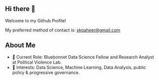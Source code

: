 ## Hi there 👋

Welcome to my Github Profile!

My preferred method of contact is: skgaheer@gmail.com

## About Me
- 🌟 Current Role: Bluebonnet Data Science Fellow and Research Analyst at Political Violence Lab. 
- 👀 Interests: Data Science, Machine Learning, Data Analysis, public policy & progressive governance. 



<!-- ## Projects:
- Iowa Legislature Interactive Map
- Unemployment Paper

- 💬 Link to my Resume.
**skgaheer/skgaheer** is a ✨ _special_ ✨ repository because its `README.md` (this file) appears on your GitHub profile.

Here are some ideas to get you started:

- 🔭 I’m currently working on ...
- 🌱 I’m currently learning ...
- 👯 I’m looking to collaborate on ...
- 🤔 I’m looking for help with ...
- 💬 Ask me about ...
- 📫 How to reach me: ...
- 😄 Pronouns: ...
- ⚡ Fun fact: ...
-->
